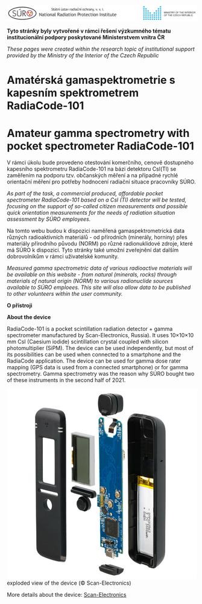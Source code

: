 <img src="Images/logo_SURO_MV_EN.png" alt="SURO and MVČR logo" width="800"/>

**Tyto stránky byly vytvořené v rámci řešení výzkumného tématu institucionální podpory poskytované Ministerstvem vnitra ČR**

*These pages were created within the research topic of institutional support provided by the Ministry of the Interior of the Czech Republic*

# Amatérská gamaspektrometrie s kapesním spektrometrem RadiaCode-101

# Amateur gamma spectrometry with pocket spectrometer RadiaCode-101

V rámci úkolu bude provedeno otestování komerčního, cenově dostupného kapesního spektrometru RadiaCode-101 na bázi detektoru Csl(Tl) se zaměřením na podporu tzv. občanských měření a na případné rychlé orientační měření pro potřeby hodnocení radiační situace pracovníky SÚRO.

*As part of the task, a commercial produced, affordable pocket spectrometer RadiaCode-101 based on a Csl (Tl) detector will be tested, focusing on the support of so-called citizen measurements and possible quick orientation measurements for the needs of radiation situation assessment by SÚRO employees.*

Na tomto webu budou k dispozici naměřená gamaspektrometrická data různých radioaktivních materiálů - od přírodních (minerály, horniny) přes materiály přírodního původu (NORM) po různé radionuklidové zdroje, které má SÚRO k dispozici. Tyto stránky také umožní zveřejnění dat dalším dobrovolníkům v rámci uživatelské komunity.

*Measured gamma spectrometric data of various radioactive materials will be available on this website - from natural (minerals, rocks) through materials of natural origin (NORM) to various radionuclide sources available to SÚRO emploees. This site will also allow data to be published to other volunteers within the user community.*

**O přístroji**

**About the device**

RadiaCode-101 is a pocket scintillation radiation detector + gamma spectrometer manufactured by Scan-Electronics, Russia). It uses 10×10×10 mm CsI (Caesium iodide) scintillation crystal coupled with silicon photomultiplier (SiPM). The device can be used independently, but most of its possibilities can be used when connected to a smartphone and the RadiaCode application. The device can be used for gamma dose rater mapping (GPS data is used from a connected smartphone) or for gamma spectrometry. Gamma spectrometry was the reason why SÚRO bought two of these instruments in the second half of 2021. 

<img src="Images/Radiacode_101_inside.jpg" alt="exploded view of RadiaCode 101" width="800"/>
exploded view of the device (© Scan-Electronics)

More details about the device: [Scan-Electronics](https://scan-electronics.com/en/dosimeters/radiacode-101)
